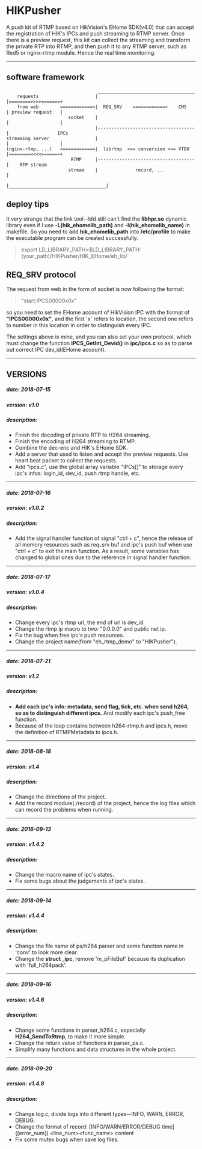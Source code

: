 # HIKPusher

A push kit of RTMP based on HikVision's EHome SDK(v4.0) that can accept the registration of HIK's IPCs and push streaming to RTMP server.
Once there is a preview request, this kit can collect the streaming and transform the private RTP into RTMP, and then push it to any RTMP server, such as Red5 or nginx-rtmp module. Hence the real time monitoring. 

----
## software framework
                                      ____________________________________
        requests                     |                                    |========>>>>=======+
        from web        ============>|  REQ_SRV    ============>    CMS   | preview request   |
                           socket    |                                    |                   |
                                     |------------------------------------|                  IPCs
    streaming server                 |                                    |                   |
    (nginx-rtmp, ...)   <============|  librtmp  <== conversion <== VTDU  |========<<<<=======+
                            RTMP     |------------------------------------|    RTP stream
                           stream    |              record, ...           |
                                     |____________________________________|
## deploy tips
It very strange that the link tool--ldd still can't find the **libhpr.so** dynamic library even if I use **-L(hik_ehomelib_path)** and **-l(hik_ehomelib_name)** in makefile.
So you need to add **hik_ehomelib_path** into **/etc/profile** to make the executable program can be created successfully.
> export LD_LIBRARY_PATH=$LD_LIBRARY_PATH:(your_path)/HIKPusher/HIK_EHome/eh_lib/

## REQ_SRV protocol 
The request from web in the form of socket is now following the format:
> "start:IPCS00000x0x"

so you need to set the EHome account of HikVision IPC with the format of **"IPCS00000x0x"**, and the first 'x' refers to location, the second one refers to number in this location in order to distinguish every IPC.

The settings above is mine, and you can also set your own protocol, which must change the function **IPCS_GetInt_Devid()** in **ipc/ipcs.c** so as to parse out correct IPC dev_id(EHome account). 

---
## VERSIONS

##### date:       2018-07-15
##### version:    v1.0
##### description:
* Finish the decoding of private RTP to H264 streaming.
* Finish the encoding of H264 streaming to RTMP.
* Combine the dec-enc and HIK's EHome SDK.
* Add a server that used to listen and accept the preview requests. Use heart beat packet to collect the requests.
* Add "ipcs.c", use the global array variable "IPCs[]" to storage every ipc's infos: login_id, dev_id, push rtmp handle, etc.

---
##### date:     2018-07-16
##### version:    v1.0.2
##### description:
* Add the signal handler function of signal "ctrl + c", hence the release of all memory resources such as req_srv buf and ipc's push buf when use "ctrl + c" to exit the main function. As a result, some variables has changed to global ones due to the reference in signal handler function.

---
##### date:       2018-07-17
##### version:    v1.0.4
##### description:
* Change every ipc's rtmp url, the end of url is dev_id.
* Change the rtmp ip macro to two: "0.0.0.0" and public net ip.
* Fix the bug when free ipc's push resources.
* Change the project name(from "eh_rtmp_demo" to "HIKPusher").

---
##### date:       2018-07-21
##### version:    v1.2
##### description:
* **Add each ipc's info: metadata, send flag, tick, etc. when send h264, so as to distinguish different ipcs.** And modify each ipc's push_free function. 
* Because of the loop contains between h264-rtmp.h and ipcs.h, move the definition of RTMPMetadata to ipcs.h.

---
##### date:       2018-08-18
##### version:    v1.4
##### description:
* Change the directions of the project.
* Add the record module(./record) of the project, hence the log files which can record the problems when running.

---
##### date:       2018-09-13
##### version:    v1.4.2
##### description:
* Change the macro name of ipc's states.
* Fix some bugs about the judgements of ipc's states.

---
##### date:       2018-09-14
##### version:    v1.4.4
##### description:
* Change the file name of ps/h264 parser and some function name in 'conv' to look more clear.
* Change the **struct _ipc**, remove 'm_pFileBuf' because its duplication with 'full_h264pack'.

---
##### date:       2018-09-16
##### version:    v1.4.6
##### description:
* Change some functions in parser_h264.c, especially **H264_SendToRtmp**, to make it more simple.
* Change the return value of functions in parser_ps.c.
* Simplify many functions and data structures in the whole project.

---
##### date:       2018-09-20
##### version:    v1.4.8
##### description:
* Change log.c, divide logs into different types--INFO, WARN, ERROR, DEBUG.
* Change the format of record: [INFO/WARN/ERROR/DEBUG time]\([error_num]\) \<line_num\>\<func_name\> content
* Fix some mutex bugs when save log files.